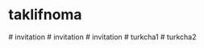 # taklifnoma
#   i n v i t a t i o n  
 #   i n v i t a t i o n  
 #   i n v i t a t i o n  
 #   t u r k c h a 1  
 #   t u r k c h a 2  
 